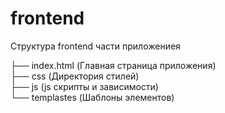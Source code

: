 frontend
========
Структура frontend части приложениея

├── index.html (Главная страница приложения) <br>
├── css (Директория стилей)<br>
├── js (js скрипты и зависимости)<br>
└── templastes (Шаблоны элементов)<br>
